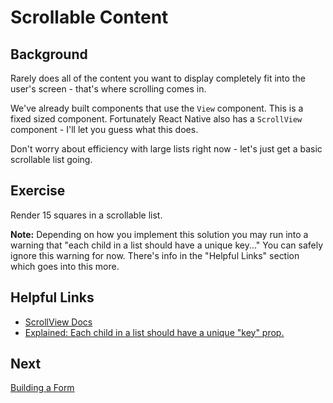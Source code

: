 # Scrollable Content

## Background

Rarely does all of the content you want to display completely fit into the user's screen - that's where scrolling comes in.

We've already built components that use the `View` component. This is a fixed sized component. Fortunately React Native also has a `ScrollView` component - I'll let you guess what this does.

Don't worry about efficiency with large lists right now - let's just get a basic scrollable list going.

## Exercise

Render 15 squares in a scrollable list.

**Note:** Depending on how you implement this solution you may run into a warning that "each child in a list should have a unique key..." You can safely ignore this warning for now. There's info in the "Helpful Links" section which goes into this more.

## Helpful Links

- [ScrollView Docs](https://reactnative.dev/docs/scrollview)
- [Explained: Each child in a list should have a unique "key" prop.](https://reactjs.org/docs/lists-and-keys.html#keys)

## Next

[Building a Form](./07-building-a-form.md)